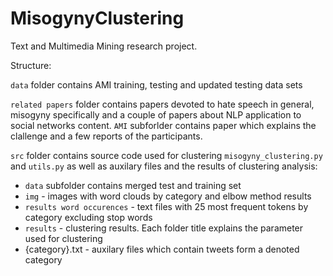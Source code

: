 # MisogynyClustering

Text and Multimedia Mining research project.

Structure:

`data` folder contains AMI training, testing and updated testing data sets

`related papers` folder contains papers devoted to hate speech in general, misogyny specifically and a couple of papers about NLP application to social networks content. `AMI` subforlder contains paper which explains the clallenge and a few reports of the participants.

`src` folder contains source code used for clustering `misogyny_clustering.py` and `utils.py` as well as auxilary files and the results of clustering analysis:
- `data` subfolder contains merged test and training set
- `img` - images with word clouds by category and elbow method results
- `results word occurences` - text files with 25 most frequent tokens by category excluding stop words
- `results` - clustering results. Each folder title explains the parameter used for clustering
- {category}.txt - auxilary files which contain tweets form a denoted category
